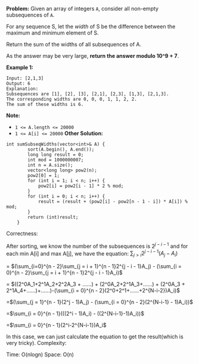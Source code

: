 **Problem:**
Given an array of integers `A`, consider all non-empty subsequences of `A`.

For any sequence S, let the *width* of S be the difference between the maximum and minimum element of S.

Return the sum of the widths of all subsequences of A. 

As the answer may be very large, **return the answer modulo 10^9 + 7**.

 

**Example 1:**

```
Input: [2,1,3]
Output: 6
Explanation:
Subsequences are [1], [2], [3], [2,1], [2,3], [1,3], [2,1,3].
The corresponding widths are 0, 0, 0, 1, 1, 2, 2.
The sum of these widths is 6.
```

 

**Note:**

- `1 <= A.length <= 20000`
- `1 <= A[i] <= 20000`
**Other Solution:**
```
int sumSubseqWidths(vector<int>& A) {
        sort(A.begin(), A.end());
        long long result = 0;
        int mod = 1000000007;
        int n = A.size();
        vector<long long> pow2(n);
        pow2[0] = 1;
        for (int i = 1; i < n; i++) {
            pow2[i] = pow2[i - 1] * 2 % mod;
        }
        for (int i = 0; i < n; i++) {
            result = (result + (pow2[i] - pow2[n - 1 - i]) * A[i]) % mod;
        }
        return (int)result;
    }
```
Correctness:

After sorting, we know the number of the subsequences is $2^{j - i - 1}$ and for each min A[i] and max A[j], we have the equation:
$\sum_{j > i}2^{j - i - 1}(A_j - A_i)$

= $(\sum_{i=0}^{n - 2}\sum_{j = i + 1}^{n - 1}2^{j - i - 1}A_j) - (\sum_{i = 0}^{n - 2}\sum_{j = i + 1}^{n - 1}2^{j - i - 1}A_i)$

= $((2^0A_1+2^1A_2+2^2A_3 + ......) + (2^0A_2+2^1A_3+......) + (2^0A_3 + 2^1A_4+......)+......)-(\sum_{i = 0}^{n - 2}(2^0+2^1+......+2^{N-i-2})A_i)$

=$(\sum_{j = 1}^{n - 1}(2^j - 1)A_j) - (\sum_{i = 0}^{n - 2}(2^{N-i-1} - 1)A_i))$

=$\sum_{i = 0}^{n - 1}(((2^i - 1)A_i) - ((2^{N-i-1}-1)A_i))$

=$\sum_{i = 0}^{n - 1}(2^i-2^{N-i-1})A_i$

In this case, we can just calculate the equation to get the result(which is very tricky).
Complexity:

Time: O(nlogn)
Space: O(n)